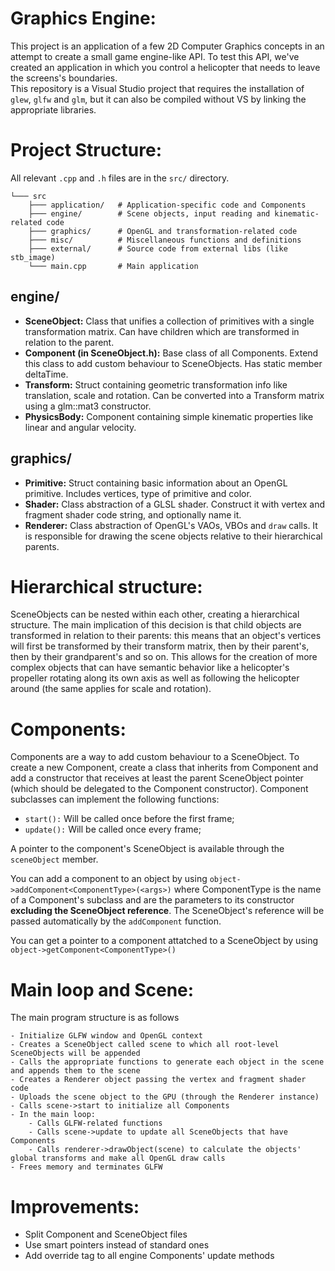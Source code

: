 ﻿# Graphics Engine:
This project is an application of a few 2D Computer Graphics concepts in an attempt to create a small game engine-like 
API. To test this API, we've created an application in which you control a helicopter that needs to leave the screens's 
boundaries.  
This repository is a Visual Studio project that requires the installation of `glew`, `glfw` and `glm`, but it can also be 
compiled without VS by linking the appropriate libraries.

# Project Structure:  
All relevant `.cpp` and `.h` files are in the `src/` directory.
```
└─── src
    ├─── application/   # Application-specific code and Components
    ├─── engine/        # Scene objects, input reading and kinematic-related code
    ├─── graphics/      # OpenGL and transformation-related code
    ├─── misc/          # Miscellaneous functions and definitions
    ├─── external/      # Source code from external libs (like stb_image)
    └─── main.cpp       # Main application
```
## engine/
- **SceneObject:** Class that unifies a collection of primitives with a single transformation matrix. Can have children which are transformed in relation to the parent.
- **Component (in SceneObject.h):** Base class of all Components. Extend this class to add custom behaviour to SceneObjects. Has static member deltaTime.
- **Transform:** Struct containing geometric transformation info like translation, scale and rotation. Can be converted into a Transform matrix using a glm::mat3 constructor.
- **PhysicsBody:** Component containing simple kinematic properties like linear and angular velocity.

## graphics/
- **Primitive:** Struct containing basic information about an OpenGL primitive. Includes vertices, type of primitive and color.
- **Shader:** Class abstraction of a GLSL shader. Construct it with vertex and fragment shader code string, and optionally name it.
- **Renderer:** Class abstraction of OpenGL's VAOs, VBOs and `draw` calls. It is responsible for drawing the scene objects relative to their hierarchical parents.

# Hierarchical structure:
SceneObjects can be nested within each other, creating a hierarchical structure.
The main implication of this decision is that child objects are transformed in relation to their parents: this means that an object's vertices will first
be transformed by their transform matrix, then by their parent's, then by their grandparent's and so on. This allows for the creation of more complex objects
that can have semantic behavior like a helicopter's propeller rotating along its own axis as well
as following the helicopter around (the same applies for scale and rotation).

# Components:
Components are a way to add custom behaviour to a SceneObject. To create a new Component, create a class that inherits from Component and
add a constructor that receives at least the parent SceneObject pointer (which should be delegated to the Component constructor).
Component subclasses can implement the following functions:
- `start():` Will be called once before the first frame;  
- `update():` Will be called once every frame;

A pointer to the component's SceneObject is available through the `sceneObject` member.  

You can add a component to an object by using
```object->addComponent<ComponentType>(<args>)```
where ComponentType is the name of a Component's subclass and <args> are the parameters to its constructor **excluding the SceneObject reference**.
The SceneObject's reference will be passed automatically by the `addComponent` function.  

You can get a pointer to a component attatched to a SceneObject by using  
```object->getComponent<ComponentType>()```


# Main loop and Scene:
The main program structure is as follows
```
- Initialize GLFW window and OpenGL context
- Creates a SceneObject called scene to which all root-level SceneObjects will be appended
- Calls the appropriate functions to generate each object in the scene and appends them to the scene
- Creates a Renderer object passing the vertex and fragment shader code
- Uploads the scene object to the GPU (through the Renderer instance)
- Calls scene->start to initialize all Components
- In the main loop:
    - Calls GLFW-related functions
    - Calls scene->update to update all SceneObjects that have Components
    - Calls renderer->drawObject(scene) to calculate the objects' global transforms and make all OpenGL draw calls
- Frees memory and terminates GLFW
```


# Improvements:  
- Split Component and SceneObject files  
- Use smart pointers instead of standard ones  
- Add override tag to all engine Components' update methods
